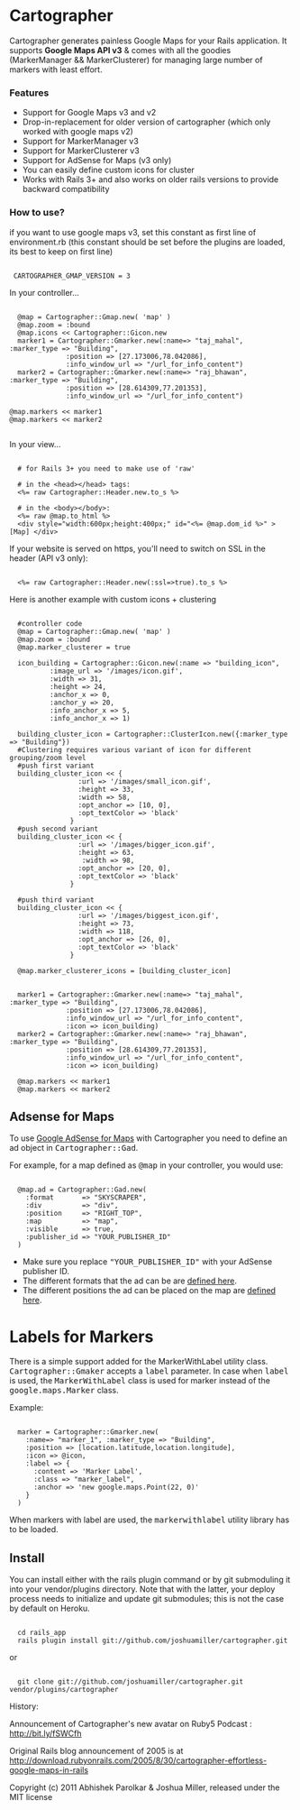 Cartographer
============
  Cartographer generates painless Google Maps for your Rails application. It supports **Google Maps API v3** & comes with all the goodies (MarkerManager && MarkerClusterer) for managing large number of markers with least effort.


### Features
* Support for Google Maps v3 and v2
* Drop-in-replacement for older version of cartographer (which only worked with google maps v2)
* Support for MarkerManager v3
* Support for MarkerClusterer v3
* Support for AdSense for Maps (v3 only)
* You can easily define custom icons for cluster
* Works with Rails 3+ and also works on older rails versions to provide backward compatibility

### How to use?

if you want to use google maps v3, set this constant as first line of environment.rb (this constant should be set before the plugins are loaded, its best to keep on first line)
<pre><code>
 CARTOGRAPHER_GMAP_VERSION = 3
</code></pre>

In your controller...
<pre><code>
  @map = Cartographer::Gmap.new( 'map' )
  @map.zoom = :bound
  @map.icons &lt;&lt; Cartographer::Gicon.new
  marker1 = Cartographer::Gmarker.new(:name=&gt; &quot;taj_mahal&quot;, :marker_type =&gt; &quot;Building&quot;,
              :position =&gt; [27.173006,78.042086],
              :info_window_url =&gt; &quot;/url_for_info_content&quot;)
  marker2 = Cartographer::Gmarker.new(:name=&gt; &quot;raj_bhawan&quot;, :marker_type =&gt; &quot;Building&quot;,
              :position =&gt; [28.614309,77.201353],
              :info_window_url =&gt; &quot;/url_for_info_content&quot;)

@map.markers &lt;&lt; marker1
@map.markers &lt;&lt; marker2

</code></pre>

In your view...
<pre><code>
  # for Rails 3+ you need to make use of 'raw'
  
  # in the &lt;head&gt;&lt;/head&gt; tags:
  &lt;%= raw Cartographer::Header.new.to_s %&gt;
  
  # in the &lt;body&gt;&lt;/body&gt;:
  &lt;%= raw @map.to_html %&gt;
  &lt;div style=&quot;width:600px;height:400px;&quot; id=&quot;&lt;%= @map.dom_id %&gt;&quot; &gt; [Map] &lt;/div&gt;
</code></pre>

If your website is served on https, you'll need to switch on SSL in the header (API v3 only):
<pre><code>
  &lt;%= raw Cartographer::Header.new(:ssl=>true).to_s %&gt;
</code></pre>

Here is another example with custom icons + clustering
<pre><code>
  #controller code
  @map = Cartographer::Gmap.new( 'map' )
  @map.zoom = :bound
  @map.marker_clusterer = true

  icon_building = Cartographer::Gicon.new(:name =&gt; &quot;building_icon&quot;,
          :image_url =&gt; '/images/icon.gif',
          :width =&gt; 31,
          :height =&gt; 24,
          :anchor_x =&gt; 0,
          :anchor_y =&gt; 20,
          :info_anchor_x =&gt; 5,
          :info_anchor_x =&gt; 1)

  building_cluster_icon = Cartographer::ClusterIcon.new({:marker_type =&gt; &quot;Building&quot;})
  #Clustering requires various variant of icon for different grouping/zoom level
  #push first variant
  building_cluster_icon &lt;&lt; {
                 :url =&gt; '/images/small_icon.gif',
                 :height =&gt; 33,
                 :width =&gt; 58,
                 :opt_anchor =&gt; [10, 0],
                 :opt_textColor =&gt; 'black'
               }
  #push second variant
  building_cluster_icon &lt;&lt; {
                 :url =&gt; '/images/bigger_icon.gif',
                 :height =&gt; 63,
                  :width =&gt; 98,
                 :opt_anchor =&gt; [20, 0],
                 :opt_textColor =&gt; 'black'
               }

  #push third variant
  building_cluster_icon &lt;&lt; {
                 :url =&gt; '/images/biggest_icon.gif',
                 :height =&gt; 73,
                 :width =&gt; 118,
                 :opt_anchor =&gt; [26, 0],
                 :opt_textColor =&gt; 'black'
               }

  @map.marker_clusterer_icons = [building_cluster_icon]


  marker1 = Cartographer::Gmarker.new(:name=&gt; &quot;taj_mahal&quot;, :marker_type =&gt; &quot;Building&quot;,
              :position =&gt; [27.173006,78.042086],
              :info_window_url =&gt; &quot;/url_for_info_content&quot;,
              :icon =&gt; icon_building)
  marker2 = Cartographer::Gmarker.new(:name=&gt; &quot;raj_bhawan&quot;, :marker_type =&gt; &quot;Building&quot;,
              :position =&gt; [28.614309,77.201353],
              :info_window_url =&gt; &quot;/url_for_info_content&quot;,
              :icon =&gt; icon_building)

  @map.markers &lt;&lt; marker1
  @map.markers &lt;&lt; marker2
</code></pre>

Adsense for Maps
----------------

To use [Google AdSense for Maps](http://code.google.com/apis/maps/documentation/javascript/advertising.html) with Cartographer you need to define an ad object in <tt>Cartographer::Gad</tt>.

For example, for a map defined as <tt>@map</tt> in your controller, you would use:
<pre><code>
  @map.ad = Cartographer::Gad.new(
    :format       => "SKYSCRAPER",
    :div          => "div",
    :position     => "RIGHT_TOP",
    :map          => "map",
    :visible      => true,
    :publisher_id => "YOUR_PUBLISHER_ID"
  )
</code></pre>

* Make sure you replace <tt>"YOUR_PUBLISHER_ID"</tt> with your AdSense publisher ID.
* The different formats that the ad can be are [defined here](http://code.google.com/apis/maps/documentation/javascript/advertising.html#AdUnitFormats).
* The different positions the ad can be placed on the map are [defined here](http://code.google.com/apis/maps/documentation/javascript/controls.html#ControlPositioning).

Labels for Markers
==================

There is a simple support added for the MarkerWithLabel utility class. <tt>Cartographer::Gmaker</tt> accepts a <tt>label</tt> parameter. In case when <tt>label</tt> is used, the <tt>MarkerWithLabel</tt> class is used for marker instead of the <tt>google.maps.Marker</tt> class.

Example:

<pre><code>
  marker = Cartographer::Gmarker.new(
    :name=> "marker_1", :marker_type => "Building",
    :position => [location.latitude,location.longitude],
    :icon => @icon,
    :label => {
      :content => 'Marker Label',
      :class => "marker_label",
      :anchor => 'new google.maps.Point(22, 0)'
    }
  )
</code></pre>

When markers with label are used, the <tt>markerwithlabel</tt> utility library has to be loaded.

Install
-------

You can install either with the rails plugin command or by git submoduling it into your vendor/plugins directory.  Note that with the latter, your deploy process needs to initialize and update git submodules; this is not the case by default on Heroku.

<pre><code>
  cd rails_app
  rails plugin install git://github.com/joshuamiller/cartographer.git
</code></pre>
or
<pre><code>
  git clone git://github.com/joshuamiller/cartographer.git vendor/plugins/cartographer
</code></pre>


History:

Announcement of Cartographer's new avatar on Ruby5 Podcast : <a href="http://bit.ly/fSWCfh">http://bit.ly/fSWCfh</a>

Original Rails blog announcement of 2005 is at http://download.rubyonrails.com/2005/8/30/cartographer-effortless-google-maps-in-rails

Copyright (c) 2011 Abhishek Parolkar & Joshua Miller, released under the MIT license
